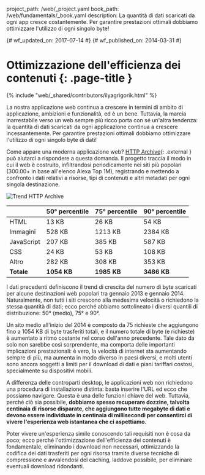 project_path: /web/_project.yaml
book_path: /web/fundamentals/_book.yaml
description: La quantità di dati scaricati da ogni app cresce costantemente. Per garantire prestazioni ottimali dobbiamo ottimizzare l'utilizzo di ogni singolo byte!

{# wf_updated_on: 2017-07-14 #}
{# wf_published_on: 2014-03-31 #}

# Ottimizzazione dell'efficienza dei contenuti {: .page-title }

{% include "web/_shared/contributors/ilyagrigorik.html" %}

La nostra applicazione web continua a crescere in termini di ambito di
applicazione, ambizioni e funzionalità, ed è un bene. Tuttavia, la marcia
inarrestabile verso un web sempre più ricco porta con sé un'altra tendenza: la
quantità di dati scaricati da ogni applicazione continua a crescere
incessantemente. Per garantire prestazioni ottimali dobbiamo ottimizzare
l'utilizzo di ogni singolo byte di dati!


Come appare una moderna applicazione web?
[HTTP Archive](http://httparchive.org/){: .external } può aiutarci a rispondere
a questa domanda. Il progetto traccia il modo in cui il web è costruito,
infiltrandosi periodicamente nei siti più popolari (300.00+ in base all'elenco
Alexa Top 1M), registrando e mettendo a confronto i dati relativi a risorse,
tipi di contenuti e altri metadati per ogni singola destinazione.

<img src="images/http-archive-trends.png" alt="Trend HTTP Archive">

<table class="">
<colgroup><col span="1"><col span="1"><col span="1"><col span="1"></colgroup>
<thead>
  <tr>
    <th></th>
    <th>50° percentile</th>
    <th>75° percentile</th>
    <th>90° percentile</th>
  </tr>
</thead>
<tr>
  <td data-th="type">HTML</td>
  <td data-th="50%">13 KB</td>
  <td data-th="75%">26 KB</td>
  <td data-th="90%">54 KB</td>
</tr>
<tr>
  <td data-th="type">Immagini</td>
  <td data-th="50%">528 KB</td>
  <td data-th="75%">1213 KB</td>
  <td data-th="90%">2384 KB</td>
</tr>
<tr>
  <td data-th="type">JavaScript</td>
  <td data-th="50%">207 KB</td>
  <td data-th="75%">385 KB</td>
  <td data-th="90%">587 KB</td>
</tr>
<tr>
  <td data-th="type">CSS</td>
  <td data-th="50%">24 KB</td>
  <td data-th="75%">53 KB</td>
  <td data-th="90%">108 KB</td>
</tr>
<tr>
  <td data-th="type">Altro</td>
  <td data-th="50%">282 KB</td>
  <td data-th="75%">308 KB</td>
  <td data-th="90%">353 KB</td>
</tr>
<tr>
  <td data-th="type"><strong>Totale</strong></td>
  <td data-th="50%"><strong>1054 KB</strong></td>
  <td data-th="75%"><strong>1985 KB</strong></td>
  <td data-th="90%"><strong>3486 KB</strong></td>
</tr>
</table>

I dati precedenti definiscono il trend di crescita del numero di byte scaricati
per alcune destinazioni web popolari tra gennaio 2013 e gennaio 2014.
Naturalmente, non tutti i siti crescono alla medesima velocità o richiedono la
stessa quantità di dati; ecco perché abbiamo sottolineato i diversi quantili di
distribuzione: 50° (medio), 75° e 90°.

Un sito medio all'inizio del 2014 è composto da 75 richieste che aggiungono fino
a 1054 KB di byte trasferiti totali, e il numero totale di byte (e richieste) è
aumentato a ritmo costante nel corso dell'anno precedente. Tale dato da solo non
sarebbe così sorprendente, ma comporta delle importanti implicazioni
prestazionali: è vero, la velocità di internet sta aumentando sempre di più, ma
aumenta in modo diverso in paesi diversi, e molti utenti sono ancora soggetti a
limiti per il download di dati e piani tariffari costosi, specialmente su
dispositivi mobili.

A differenza delle controparti desktop, le applicazioni web non richiedono una
procedura di installazione distinta: basta inserire l'URL ed ecco che possiamo
navigare. Questa è una delle funzioni chiave del web. Tuttavia, perché ciò sia
possibile, **dobbiamo spesso recuperare dozzine, talvolta centinaia di risorse
disparate, che aggiungono tutte megabyte di dati e devono essere individuate in
centinaia di millisecondi per consentirci di vivere l'esperienza web istantanea
che ci aspettiamo.**

Poter vivere un'esperienza simile conoscendo tali requisiti non è cosa da poco;
ecco perché l'ottimizzazione dell'efficienza dei contenuti è fondamentale,
eliminando i download non necessari, ottimizzando la codifica dei dati
trasferiti per ogni risorsa tramite diverse tecniche di compressione e
avvalendosi del caching, laddove possibile, per eliminare eventuali download
ridondanti.
